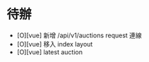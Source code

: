# 待辦

- [O][vue] 新增 /api/v1/auctions request 連線
- [O][vue] 移入 index layout
- [O][vue] latest auction
